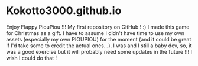 # Kokotto3000.github.io
Enjoy Flappy PiouPiou !!! My first repository on GitHub ! :)
I made this game for Christmas as a gift.
I have to assume I didn't have time to use my own assets (especially my own PIOUPIOU) for the moment (and it could be great if I'd take some to credit the actual ones...).
I was and I still a baby dev, so, it was a good exercise but it will probably need some updates in the future !!!
I wish I could do that !
